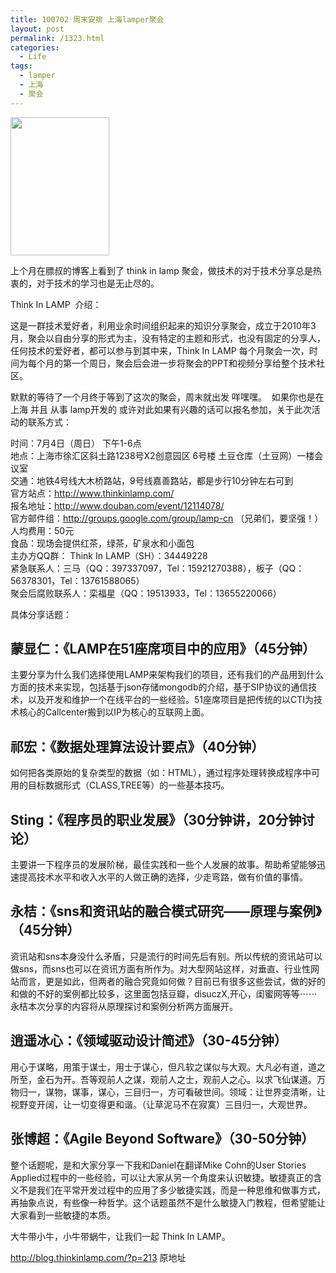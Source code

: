 ```yaml
---
title: 100702 周末安排 上海lamper聚会
layout: post
permalink: /1323.html
categories:
  - Life
tags:
  - lamper
  - 上海
  - 聚会
---
```

[<img class="aligncenter size-full wp-image-1324" title="lamp" src="http://www.80aj.com/wp-content/uploads/2010/07/lamp.jpg" alt="" width="158" height="221" />][1]

上个月在膘叔的博客上看到了 think in lamp 聚会，做技术的对于技术分享总是热衷的，对于技术的学习也是无止尽的。

Think In LAMP  介绍：

这是一群技术爱好者，利用业余时间组织起来的知识分享聚会，成立于2010年3月，聚会以自由分享的形式为主，没有特定的主题和形式，也没有固定的分享人，任何技术的爱好者，都可以参与到其中来，Think In LAMP 每个月聚会一次，时间为每个月的第一个周日，聚会后会进一步将聚会的PPT和视频分享给整个技术社区。

默默的等待了一个月终于等到了这次的聚会，周末就出发 咩嘿嘿。  如果你也是在上海 并且 从事 lamp开发的 或许对此如果有兴趣的话可以报名参加，关于此次活动的联系方式：

时间：7月4日（周日） 下午1-6点  
地点：上海市徐汇区斜土路1238号X2创意园区 6号楼 土豆仓库（土豆网）一楼会议室  
交通：地铁4号线大木桥路站，9号线嘉善路站，都是步行10分钟左右可到  
官方站点：<http://www.thinkinlamp.com/>  
报名地址：<http://www.douban.com/event/12114078/>  
官方邮件组：<http://groups.google.com/group/lamp-cn> （兄弟们，要坚强！）  
人均费用：50元  
食品：现场会提供红茶，绿茶，矿泉水和小面包  
主办方QQ群： Think In LAMP（SH）：34449228  
紧急联系人：三马（QQ：397337097，Tel：15921270388），板子（QQ：56378301，Tel：13761588065）  
聚会后腐败联系人：栾福星（QQ：19513933，Tel：13655220066）

具体分享话题：

## **蒙显仁：《LAMP在51座席项目中的应用》（45分钟）**

主要分享为什么我们选择使用LAMP来架构我们的项目，还有我们的产品用到什么方面的技术来实现，包括基于json存储mongodb的介绍，基于SIP协议的通信技术，以及开发和维护一个在线平台的一些经验。51座席项目是把传统的以CTI为技术核心的Callcenter搬到以IP为核心的互联网上面。

## **祁宏：《数据处理算法设计要点》（40分钟）**

如何把各类原始的复杂类型的数据（如：HTML），通过程序处理转换成程序中可用的目标数据形式（CLASS,TREE等）的一些基本技巧。

## **Sting：《程序员的职业发展》（30分钟讲，20分钟讨论）**

主要讲一下程序员的发展阶梯，最佳实践和一些个人发展的故事。帮助希望能够迅速提高技术水平和收入水平的人做正确的选择，少走弯路，做有价值的事情。

## **永桔：《sns和资讯站的融合模式研究——原理与案例》（45分钟）**

资讯站和sns本身没什么矛盾，只是流行的时间先后有别。所以传统的资讯站可以做sns，而sns也可以在资讯方面有所作为。对大型网站这样，对垂直、行业性网站而言，更是如此，但两者的融合究竟如何做？目前已有很多这些尝试，做的好的和做的不好的案例都比较多，这里面包括豆瓣，disuczX,开心，闺蜜网等等⋯⋯ 永桔本次分享的内容将从原理探讨和案例分析两方面展开。

## **逍遥冰心：《领域驱动设计简述》（30-45分钟）**

用心于谋略，用策于谋士，用士于谋心，但凡软之谋似与大观。大凡必有道，道之所至，金石为开。吾等观前人之谋，观前人之士，观前人之心。以求飞仙谋道。万物归一，谋物，谋事，谋心，三目归一，方可看破世间。领域：让世界变清晰，让视野变开阔，让一切变得更和谐。（让草泥马不在寂寞）三目归一，大观世界。

## **张博超：《Agile Beyond Software》（30-50分钟）**

整个话题呢，是和大家分享一下我和Daniel在翻译Mike Cohn的User Stories Applied过程中的一些经验，可以让大家从另一个角度来认识敏捷。敏捷真正的含义不是我们在平常开发过程中的应用了多少敏捷实践，而是一种思维和做事方式，再抽象点说，有些像一种哲学。这个话题虽然不是什么敏捷入门教程，但希望能让大家看到一些敏捷的本质。

大牛带小牛，小牛带蜗牛，让我们一起 Think In LAMP。

http://blog.thinkinlamp.com/?p=213 原地址

 [1]: http://www.80aj.com/wp-content/uploads/2010/07/lamp.jpg